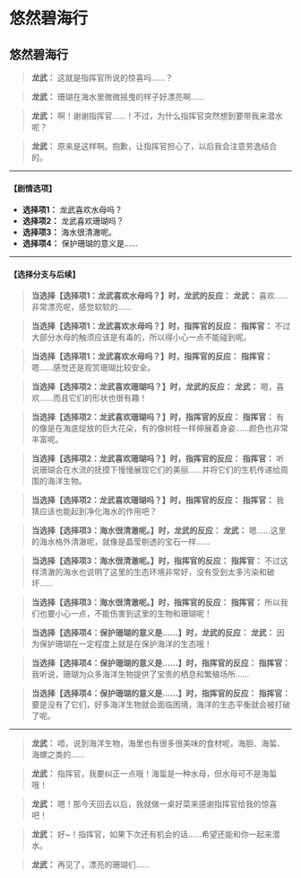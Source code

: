 # 悠然碧海行

## 悠然碧海行

> **龙武：**
> 这就是指挥官所说的惊喜吗……？

> **龙武：**
> 珊瑚在海水里微微摇曳的样子好漂亮啊……

> **龙武：**
> 啊！谢谢指挥官……！不过，为什么指挥官突然想到要带我来潜水呢？

> **龙武：**
> 原来是这样啊。抱歉，让指挥官担心了，以后我会注意劳逸结合的。

---
#### **【剧情选项】**
*   **选择项1：** 龙武喜欢水母吗？
*   **选择项2：** 龙武喜欢珊瑚吗？
*   **选择项3：** 海水很清澈呢。
*   **选择项4：** 保护珊瑚的意义是……

---
#### **【选择分支与后续】**
> **当选择【选择项1：龙武喜欢水母吗？】时，龙武的反应：**
> **龙武：** 喜欢……非常漂亮呢，感觉软软的……

> **当选择【选择项1：龙武喜欢水母吗？】时，指挥官的反应：**
> **指挥官：** 不过大部分水母的触须应该是有毒的，所以得小心一点不能碰到呢。

> **当选择【选择项1：龙武喜欢水母吗？】时，指挥官的反应：**
> **指挥官：** 嗯……感觉还是观赏珊瑚比较安全。

> **当选择【选择项2：龙武喜欢珊瑚吗？】时，龙武的反应：**
> **龙武：** 嗯，喜欢……而且它们的形状也很有趣！

> **当选择【选择项2：龙武喜欢珊瑚吗？】时，指挥官的反应：**
> **指挥官：** 有的像是在海底绽放的巨大花朵，有的像树枝一样伸展着身姿……颜色也非常丰富呢。

> **当选择【选择项2：龙武喜欢珊瑚吗？】时，指挥官的反应：**
> **指挥官：** 听说珊瑚会在水流的抚摸下慢慢展现它们的美丽……并将它们的生机传递给周围的海洋生物。

> **当选择【选择项2：龙武喜欢珊瑚吗？】时，指挥官的反应：**
> **指挥官：** 我猜应该也能起到净化海水的作用吧？

> **当选择【选择项3：海水很清澈呢。】时，龙武的反应：**
> **龙武：** 嗯……这里的海水格外清澈呢，就像是晶莹剔透的宝石一样……

> **当选择【选择项3：海水很清澈呢。】时，指挥官的反应：**
> **指挥官：** 不过这样清澈的海水也说明了这里的生态环境非常好，没有受到太多污染和破坏……

> **当选择【选择项3：海水很清澈呢。】时，指挥官的反应：**
> **指挥官：** 所以我们也要小心一点，不能伤害到这里的生物和珊瑚呢！

> **当选择【选择项4：保护珊瑚的意义是……】时，龙武的反应：**
> **龙武：** 因为保护珊瑚在一定程度上就是在保护海洋的生态哦！

> **当选择【选择项4：保护珊瑚的意义是……】时，指挥官的反应：**
> **指挥官：** 我听说，珊瑚为众多海洋生物提供了宝贵的栖息和繁殖场所……

> **当选择【选择项4：保护珊瑚的意义是……】时，指挥官的反应：**
> **指挥官：** 要是没有了它们，好多海洋生物就会面临困境，海洋的生态平衡就会被打破了呢。

---

> **龙武：**
> 唔，说到海洋生物，海里也有很多很美味的食材呢，海胆、海蜇、海螺之类的……

> **龙武：**
> 指挥官，我要纠正一点哦！海蜇是一种水母，但水母可不是海蜇哦！

> **龙武：**
> 嗯！那今天回去以后，我就做一桌好菜来感谢指挥官给我的惊喜吧！

> **龙武：**
> 好~！指挥官，如果下次还有机会的话……希望还能和你一起来潜水。

> **龙武：**
> 再见了，漂亮的珊瑚们……

